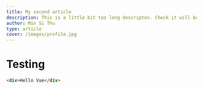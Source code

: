 ```yaml
---
title: My second article
description: This is a little bit too long descripton. Check it will be on wide view.
author: Min Si Thu
type: article
cover: /images/profile.jpg
---
```


# Testing 

```html
<div>Hello Vue</div>
```